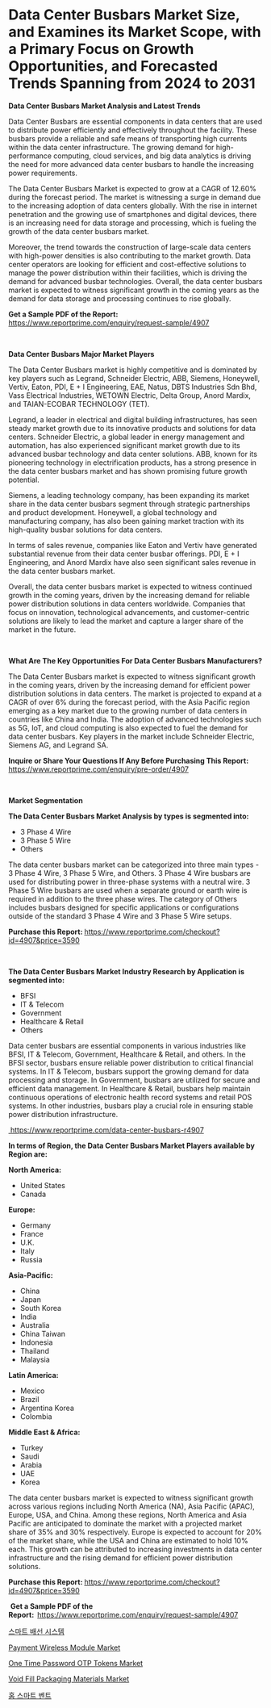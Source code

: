 <p><h1>Data Center Busbars Market Size, and Examines its Market Scope, with a Primary Focus on Growth Opportunities, and Forecasted Trends Spanning from 2024 to 2031</h1></p><p><strong>Data Center Busbars Market Analysis and Latest Trends</strong></p>
<p><p>Data Center Busbars are essential components in data centers that are used to distribute power efficiently and effectively throughout the facility. These busbars provide a reliable and safe means of transporting high currents within the data center infrastructure. The growing demand for high-performance computing, cloud services, and big data analytics is driving the need for more advanced data center busbars to handle the increasing power requirements.</p><p>The Data Center Busbars Market is expected to grow at a CAGR of 12.60% during the forecast period. The market is witnessing a surge in demand due to the increasing adoption of data centers globally. With the rise in internet penetration and the growing use of smartphones and digital devices, there is an increasing need for data storage and processing, which is fueling the growth of the data center busbars market.</p><p>Moreover, the trend towards the construction of large-scale data centers with high-power densities is also contributing to the market growth. Data center operators are looking for efficient and cost-effective solutions to manage the power distribution within their facilities, which is driving the demand for advanced busbar technologies. Overall, the data center busbars market is expected to witness significant growth in the coming years as the demand for data storage and processing continues to rise globally.</p></p>
<p><strong>Get a Sample PDF of the Report:&nbsp;</strong> <a href="https://www.reportprime.com/enquiry/request-sample/4907">https://www.reportprime.com/enquiry/request-sample/4907</a></p>
<p>&nbsp;</p>
<p><strong>Data Center Busbars Major Market Players</strong></p>
<p><p>The Data Center Busbars market is highly competitive and is dominated by key players such as Legrand, Schneider Electric, ABB, Siemens, Honeywell, Vertiv, Eaton, PDI, E + I Engineering, EAE, Natus, DBTS Industries Sdn Bhd, Vass Electrical Industries, WETOWN Electric, Delta Group, Anord Mardix, and TAIAN-ECOBAR TECHNOLOGY (TET). </p><p>Legrand, a leader in electrical and digital building infrastructures, has seen steady market growth due to its innovative products and solutions for data centers. Schneider Electric, a global leader in energy management and automation, has also experienced significant market growth due to its advanced busbar technology and data center solutions. ABB, known for its pioneering technology in electrification products, has a strong presence in the data center busbars market and has shown promising future growth potential.</p><p>Siemens, a leading technology company, has been expanding its market share in the data center busbars segment through strategic partnerships and product development. Honeywell, a global technology and manufacturing company, has also been gaining market traction with its high-quality busbar solutions for data centers.</p><p>In terms of sales revenue, companies like Eaton and Vertiv have generated substantial revenue from their data center busbar offerings. PDI, E + I Engineering, and Anord Mardix have also seen significant sales revenue in the data center busbars market.</p><p>Overall, the data center busbars market is expected to witness continued growth in the coming years, driven by the increasing demand for reliable power distribution solutions in data centers worldwide. Companies that focus on innovation, technological advancements, and customer-centric solutions are likely to lead the market and capture a larger share of the market in the future.</p></p>
<p>&nbsp;</p>
<p><strong>What Are The Key Opportunities For Data Center Busbars Manufacturers?</strong></p>
<p><p>The Data Center Busbars market is expected to witness significant growth in the coming years, driven by the increasing demand for efficient power distribution solutions in data centers. The market is projected to expand at a CAGR of over 6% during the forecast period, with the Asia Pacific region emerging as a key market due to the growing number of data centers in countries like China and India. The adoption of advanced technologies such as 5G, IoT, and cloud computing is also expected to fuel the demand for data center busbars. Key players in the market include Schneider Electric, Siemens AG, and Legrand SA.</p></p>
<p><strong>Inquire or Share Your Questions If Any Before Purchasing This Report:</strong> <a href="https://www.reportprime.com/enquiry/pre-order/4907">https://www.reportprime.com/enquiry/pre-order/4907</a></p>
<p>&nbsp;</p>
<p><strong>Market Segmentation</strong></p>
<p><strong>The Data Center Busbars Market Analysis by types is segmented into:</strong></p>
<p><ul><li>3 Phase 4 Wire</li><li>3 Phase 5 Wire</li><li>Others</li></ul></p>
<p><p>The data center busbars market can be categorized into three main types - 3 Phase 4 Wire, 3 Phase 5 Wire, and Others. 3 Phase 4 Wire busbars are used for distributing power in three-phase systems with a neutral wire. 3 Phase 5 Wire busbars are used when a separate ground or earth wire is required in addition to the three phase wires. The category of Others includes busbars designed for specific applications or configurations outside of the standard 3 Phase 4 Wire and 3 Phase 5 Wire setups.</p></p>
<p><strong>Purchase this Report:&nbsp;</strong><a href="https://www.reportprime.com/checkout?id=4907&price=3590">https://www.reportprime.com/checkout?id=4907&price=3590</a></p>
<p>&nbsp;</p>
<p><strong>The Data Center Busbars Market Industry Research by Application is segmented into:</strong></p>
<p><ul><li>BFSI</li><li>IT & Telecom</li><li>Government</li><li>Healthcare & Retail</li><li>Others</li></ul></p>
<p><p>Data center busbars are essential components in various industries like BFSI, IT & Telecom, Government, Healthcare & Retail, and others. In the BFSI sector, busbars ensure reliable power distribution to critical financial systems. In IT & Telecom, busbars support the growing demand for data processing and storage. In Government, busbars are utilized for secure and efficient data management. In Healthcare & Retail, busbars help maintain continuous operations of electronic health record systems and retail POS systems. In other industries, busbars play a crucial role in ensuring stable power distribution infrastructure.</p></p>
<p><a href="https://www.reportprime.com/data-center-busbars-r4907">&nbsp;https://www.reportprime.com/data-center-busbars-r4907</a></p>
<p><strong>In terms of Region, the Data Center Busbars Market Players available by Region are:</strong></p>
<p>
    <p> <strong> North America: </strong>
        <ul>
            <li>United States</li>
            <li>Canada</li>
        </ul>
        </p> 
    <p> <strong> Europe: </strong>
        <ul>
            <li>Germany</li>
            <li>France</li>
            <li>U.K.</li>
            <li>Italy</li>
            <li>Russia</li>
        </ul>
        </p> 
    <p> <strong> Asia-Pacific: </strong>
        <ul>
            <li>China</li>
            <li>Japan</li>
            <li>South Korea</li>
            <li>India</li>
            <li>Australia</li>
            <li>China Taiwan</li>
            <li>Indonesia</li>
            <li>Thailand</li>
            <li>Malaysia</li>
        </ul>
        </p> 
    <p> <strong> Latin America: </strong>
        <ul>
            <li>Mexico</li>
            <li>Brazil</li>
            <li>Argentina Korea</li>
            <li>Colombia</li>
        </ul>
        </p> 
    <p> <strong> Middle East & Africa: </strong>
        <ul>
            <li>Turkey</li>
            <li>Saudi</li>
            <li>Arabia</li>
            <li>UAE</li>
            <li>Korea</li>
        </ul>
    </p>
    </p>
<p><p>The data center busbars market is expected to witness significant growth across various regions including North America (NA), Asia Pacific (APAC), Europe, USA, and China. Among these regions, North America and Asia Pacific are anticipated to dominate the market with a projected market share of 35% and 30% respectively. Europe is expected to account for 20% of the market share, while the USA and China are estimated to hold 10% each. This growth can be attributed to increasing investments in data center infrastructure and the rising demand for efficient power distribution solutions.</p></p>
<p><strong>Purchase this Report: </strong><a href="https://www.reportprime.com/checkout?id=4907&price=3590">https://www.reportprime.com/checkout?id=4907&price=3590</a></p>
<p>&nbsp;<strong>Get a Sample PDF of the Report:&nbsp;&nbsp;</strong><a href="https://www.reportprime.com/enquiry/request-sample/4907">https://www.reportprime.com/enquiry/request-sample/4907</a></p>
<p><strong></strong></p>
<p><p><a href="https://github.com/royErdmtyan906778/Market-Research-Report-List-1/blob/main/273412570285.md">스마트 배선 시스템</a></p><p><a href="https://github.com/pjcfca/Market-Research-Report-List-2/blob/main/payment-wireless-module-market.md">Payment Wireless Module Market</a></p><p><a href="https://github.com/johnbach50/Market-Research-Report-List-3/blob/main/one-time-password-otp-tokens-market.md">One Time Password OTP Tokens Market</a></p><p><a href="https://issuu.com/reportprime-2/docs/void-fill-packaging-materials-market-size-2030.ppt">Void Fill Packaging Materials Market</a></p><p><a href="https://github.com/Maeennan456456/Market-Research-Report-List-1/blob/main/892307570284.md">홈 스마트 벤트</a></p></p>